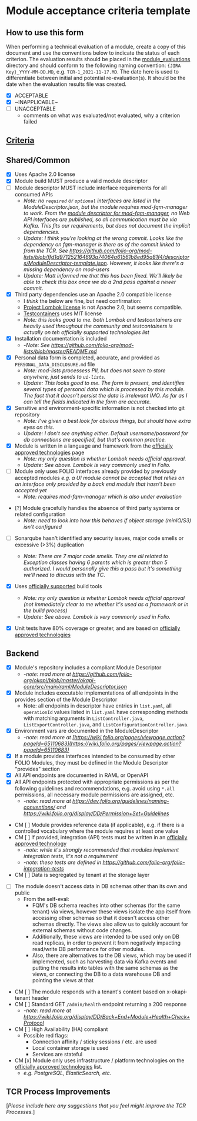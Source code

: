 # Module acceptance criteria template

## How to use this form
When performing a technical evaluation of a module, create a copy of this document and use the conventions below to indicate the status of each criterion.  The evaluation results should be placed in the [module_evaluations](https://github.com/folio-org/tech-council/tree/master/module_evaluations) directory and should conform to the following naming convention: `{JIRA Key}_YYYY-MM-DD.MD`, e.g. `TCR-1_2021-11-17.MD`.  The date here is used to differentiate between initial and potential re-evaluation(s).  It should be the date when the evaluation results file was created.

* [x] ACCEPTABLE
* [x] ~INAPPLICABLE~
* [ ] UNACCEPTABLE
  * comments on what was evaluated/not evaluated, why a criterion failed

## [Criteria](https://github.com/folio-org/tech-council/blob/7b10294a5c1c10c7e1a7c5b9f99f04bf07630f06/MODULE_ACCEPTANCE_CRITERIA.MD)

## Shared/Common
* [x] Uses Apache 2.0 license
* [x] Module build MUST produce a valid module descriptor
* [ ] Module descriptor MUST include interface requirements for all consumed APIs
  * _Note: no `required` or `optional` interfaces are listed in the ModuleDescriptor.json, but the module requires mod-fqm-manager to work. From the [module descriptor for mod-fqm-manager](https://github.com/folio-org/mod-fqm-manager/blob/63cd20e91a7b418e0ff38608588d0cb4eb0a3ef0/descriptors/ModuleDescriptor-template.json), no Web API interfaces are published, so all communication must be via Kafka. This fits our requirements, but does not document the implicit dependencies._
  * _Update: I think you're looking at the wrong commit.  Looks like the dependency on fqm-manager is there as of the commit linked to from the TCR.  See https://github.com/folio-org/mod-lists/blob/ffd1d971252164693a74064a61561b8ed95a81f4/descriptors/ModuleDescriptor-template.json.  However, it looks like there's a *missing dependency on mod-users*_
  * _Update: Matt informed me that this has been fixed.  We'll likely be able to check this box once we do a 2nd pass against a newer commit._
* [x] Third party dependencies use an Apache 2.0 compatible license
  * I _think_ the below are fine, but need confirmation:
  * [Project Lombok license](https://github.com/projectlombok/lombok/blob/master/LICENSE) is not Apache 2.0, but seems compatible.
  * [Testcontainers](https://raw.githubusercontent.com/testcontainers/testcontainers-java/main/LICENSE)  uses MIT license
  * _Note: this looks good to me.  both Lombok and testcontainers are heavily used throughout the community and testcontainers is actually on teh officially supported technologies list_
* [x] Installation documentation is included
  * -_Note: See https://github.com/folio-org/mod-lists/blob/master/README.md_
* [x] Personal data form is completed, accurate, and provided as `PERSONAL_DATA_DISCLOSURE.md` file
  * _Note: mod-lists processess PII, but does not seem to store anywhere, just sends to `ui-lists`._
  * _Update: This looks good to me.  The form is present, and identifies several types of personal data which is processed by this module.  The fact that it doesn't persist the data is irrelevant IMO.  As far as I can tell the fields indicated in the form are accurate._
* [x] Sensitive and environment-specific information is not checked into git repository
  * _Note: I've given a best look for obvious things, but should have extra eyes on this._
  * _Update: I don't see anything either.  Default username/password for db connections are specified, but that's common practice._
* [x] Module is written in a language and framework from the [officially approved technologies](https://wiki.folio.org/display/TC/Officially+Supported+Technologies) page
  * _Note: my only question is whether Lombok needs official approval._
  * _Update: See above.  Lombok is very commonly used in Folio._
* [ ] Module only uses FOLIO interfaces already provided by previously accepted modules _e.g. a UI module cannot be accepted that relies on an interface only provided by a back end module that hasn't been accepted yet_
  * _Note: requires mod-fqm-manager which is also under evaluation_
* [?] Module gracefully handles the absence of third party systems or related configuration
  * _Note: need to look into how this behaves if object storage (minIO/S3) isn't configured_
* [ ] Sonarqube hasn't identified any security issues, major code smells or excessive (>3%) duplication
  * _Note: There are 7 major code smells.  They are all related to Exception classes having 6 parents which is greater than 5 authorized.  I would personally give this a pass but it's something we'll need to discuss with the TC_. 
* [x] Uses [officially supported](https://wiki.folio.org/display/TC/Officially+Supported+Technologies) build tools
  * _Note: my only question is whether Lombok needs official approval (not immediately clear to me whether it's used as a framework or in the build process)_
  * _Update: See above.  Lombok is very commonly used in Folio._
* [x] Unit tests have 80% coverage or greater, and are based on [officially approved technologies](https://wiki.folio.org/display/TC/Officially+Supported+Technologies)


## Backend
* [x] Module's repository includes a compliant Module Descriptor
  * -_note: read more at https://github.com/folio-org/okapi/blob/master/okapi-core/src/main/raml/ModuleDescriptor.json_
* [X] Module includes executable implementations of all endpoints in the provides section of the Module Descriptor
  * Note: all endpoints in descriptor have entries in `list.yaml`, all `operationId` values listed in `list.yaml` have corresponding methods with matching arguments in `ListController.java`, `ListExportController.java`, and `ListConfigurationController.java`.
* [x] Environment vars are documented in the ModuleDescriptor
  * -_note: read more at [https://wiki.folio.org/pages/viewpage.action?pageId=65110683](https://wiki.folio.org/pages/viewpage.action?pageId=65110683)_
* [x] If a module provides interfaces intended to be consumed by other FOLIO Modules, they must be defined in the Module Descriptor "provides" section
* [x] All API endpoints are documented in RAML or OpenAPI
* [x] All API endpoints protected with appropriate permissions as per the following guidelines and recommendations, e.g. avoid using `*.all` permissions, all necessary module permissions are assigned, etc.
  * -_note: read more at https://dev.folio.org/guidelines/naming-conventions/ and https://wiki.folio.org/display/DD/Permission+Set+Guidelines_
* CM [ ] Module provides reference data (if applicable), e.g. if there is a controlled vocabulary where the module requires at least one value
* CM [ ] If provided, integration (API) tests must be written in an [officially approved technology](https://wiki.folio.org/display/TC/Officially+Supported+Technologies)
  * -_note: while it's strongly recommended that modules implement integration tests, it's not a requirement_
  * -_note: these tests are defined in https://github.com/folio-org/folio-integration-tests_
* CM [ ] Data is segregated by tenant at the storage layer
* [ ] The module doesn't access data in DB schemas other than its own and public
  * From the self-eval:
    * FQM's DB schema reaches into other schemas (for the same tenant) via views, however these views isolate the app itself from accessing other schemas so that it doesn't access other schemas directly. The views also allow us to quickly account for external schemas without code changes.
    * Additionally, these views are intended to be used only on DB read replicas, in order to prevent it from negatively impacting read/write DB performance for other modules.
    * Also, there are alternatives to the DB views, which may be used if implemented, such as harvesting data via Kafka events and putting the results into tables with the same schemas as the views, or connecting the DB to a data warehouse DB and pointing the views at that
* CM [ ] The module responds with a tenant's content based on x-okapi-tenant header
* CM [ ] Standard GET `/admin/health` endpoint returning a 200 response
  * -_note: read more at https://wiki.folio.org/display/DD/Back+End+Module+Health+Check+Protocol_
* CM [ ] High Availability (HA) compliant
  * Possible red flags:
    * Connection affinity / sticky sessions / etc. are used
    * Local container storage is used
    * Services are stateful
* CM [x] Module only uses infrastructure / platform technologies on the [officially approved technologies](https://wiki.folio.org/display/TC/Officially+Supported+Technologies) list.
  * _e.g. PostgreSQL, ElasticSearch, etc._

## TCR Process Improvements
[_Please include here any suggestions that you feel might improve the TCR Processes._]
